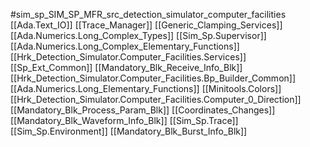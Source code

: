 #sim_sp_SIM_SP_MFR_src_detection_simulator_computer_facilities
[[Ada.Text_IO]]
[[Trace_Manager]]
[[Generic_Clamping_Services]]
[[Ada.Numerics.Long_Complex_Types]]
[[Sim_Sp.Supervisor]]
[[Ada.Numerics.Long_Complex_Elementary_Functions]]
[[Hrk_Detection_Simulator.Computer_Facilities.Services]]
[[Sp_Ext_Common]]
[[Mandatory_Blk_Receive_Info_Blk]]
[[Hrk_Detection_Simulator.Computer_Facilities.Bp_Builder_Common]]
[[Ada.Numerics.Long_Elementary_Functions]]
[[Minitools.Colors]]
[[Hrk_Detection_Simulator.Computer_Facilities.Computer_0_Direction]]
[[Mandatory_Blk_Process_Param_Blk]]
[[Coordinates_Changes]]
[[Mandatory_Blk_Waveform_Info_Blk]]
[[Sim_Sp.Trace]]
[[Sim_Sp.Environment]]
[[Mandatory_Blk_Burst_Info_Blk]]
